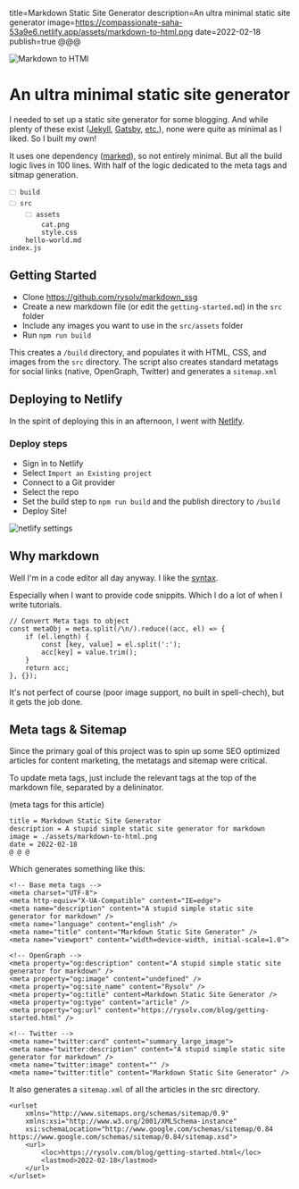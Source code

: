 title=Markdown Static Site Generator
description=An ultra minimal static site generator
image=https://compassionate-saha-53a9e6.netlify.app/assets/markdown-to-html.png
date=2022-02-18
publish=true
@@@

![Markdown to HTMl](./assets/markdown-to-html.png)

# An ultra minimal static site generator

I needed to set up a static site generator for some blogging. And while plenty of these exist ([Jekyll](https://jekyllrb.com/), [Gatsby](https://www.gatsbyjs.com/), [etc.](https://jamstack.org/generators/)), none were quite as minimal as I liked. So I built my own!

It uses one dependency ([marked](https://www.npmjs.com/package/marked)), so not entirely minimal. But all the build logic lives in 100 lines. With half of the logic dedicated to the meta tags and sitmap generation.

```
🗀 build
🗀 src
    🗀 assets
        cat.png
        style.css
    hello-world.md
index.js
```

## Getting Started

-   Clone https://github.com/rysolv/markdown_ssg
-   Create a new markdown file (or edit the `getting-started.md`) in the `src` folder
-   Include any images you want to use in the `src/assets` folder
-   Run `npm run build`

This creates a `/build` directory, and populates it with HTML, CSS, and images from the `src` directory.
The script also creates standard metatags for social links (native, OpenGraph, Twitter) and generates a `sitemap.xml`

## Deploying to Netlify

In the spirit of deploying this in an afternoon, I went with [Netlify](https://www.netlify.com/).

### Deploy steps

-   Sign in to Netlify
-   Select `Import an Existing project`
-   Connect to a Git provider
-   Select the repo
-   Set the build step to `npm run build` and the publish directory to `/build`
-   Deploy Site!

![netlify settings](./assets/netlify.png)

## Why markdown

Well I'm in a code editor all day anyway. I like the [syntax](https://www.markdownguide.org/basic-syntax/).

Especially when I want to provide code snippits. Which I do a lot of when I write tutorials.

```
// Convert Meta tags to object
const metaObj = meta.split(/\n/).reduce((acc, el) => {
    if (el.length) {
        const [key, value] = el.split(':');
        acc[key] = value.trim();
    }
    return acc;
}, {});
```

It's not perfect of course (poor image support, no built in spell-chech), but it gets the job done.

## Meta tags & Sitemap

Since the primary goal of this project was to spin up some SEO optimized articles for content marketing, the metatags and sitemap were critical.

To update meta tags, just include the relevant tags at the top of the markdown file, separated by a delininator.

(meta tags for this article)

```
title = Markdown Static Site Generator
description = A stupid simple static site generator for markdown
image = ./assets/markdown-to-html.png
date = 2022-02-18
@ @ @
```

Which generates something like this:

```
<!-- Base meta tags -->
<meta charset="UTF-8">
<meta http-equiv="X-UA-Compatible" content="IE=edge">
<meta name="description" content="A stupid simple static site generator for markdown" />
<meta name="language" content="english" />
<meta name="title" content="Markdown Static Site Generator" />
<meta name="viewport" content="width=device-width, initial-scale=1.0">

<!-- OpenGraph -->
<meta property="og:description" content="A stupid simple static site generator for markdown" />
<meta property="og:image" content="undefined" />
<meta property="og:site_name" content="Rysolv" />
<meta property="og:title" content=Markdown Static Site Generator />
<meta property="og:type" content="article" />
<meta property="og:url" content="https://rysolv.com/blog/getting-started.html" />

<!-- Twitter -->
<meta name="twitter:card" content="summary_large_image">
<meta name="twitter:description" content="A stupid simple static site generator for markdown" />
<meta name="twitter:image" content="" />
<meta name="twitter:title" content="Markdown Static Site Generator" />
```

It also generates a `sitemap.xml` of all the articles in the src directory.

```
<urlset
    xmlns="http://www.sitemaps.org/schemas/sitemap/0.9"
    xmlns:xsi="http://www.w3.org/2001/XMLSchema-instance"
    xsi:schemaLocation="http://www.google.com/schemas/sitemap/0.84 https://www.google.com/schemas/sitemap/0.84/sitemap.xsd">
    <url>
        <loc>https://rysolv.com/blog/getting-started.html</loc>
        <lastmod>2022-02-18</lastmod>
    </url>
</urlset>
```
